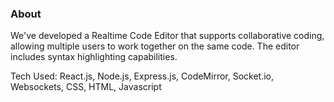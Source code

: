 ### About

We've developed a Realtime Code Editor that supports collaborative coding, allowing multiple users to work together on the same code. The editor includes syntax highlighting capabilities.

Tech Used:  React.js, Node.js, Express.js, CodeMirror, Socket.io, Websockets, CSS, HTML, Javascript
